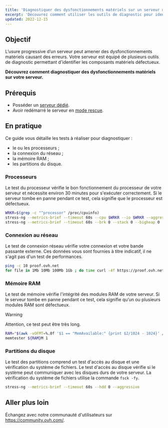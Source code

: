 ```yaml
---
title: 'Diagnostiquer des dysfonctionnements matériels sur un serveur dédié'
excerpt: 'Découvrez comment utiliser les outils de diagnostic pour identifier des dysfonctionnements matériels sur votre serveur'
updated: 2022-12-15
---
```



## Objectif

L’usure progressive d’un serveur peut amener des dysfonctionnements matériels causant des erreurs. Votre serveur est équipé de plusieurs outils de diagnostic permettant d'identifier les composants matériels défectueux.

**Découvrez comment diagnostiquer des dysfonctionnements matériels sur votre serveur.**

## Prérequis

- Posséder un [serveur dédié](https://www.ovhcloud.com/fr-ca/bare-metal/).
- Avoir redémarré le serveur en [mode rescue](/pages/bare_metal_cloud/dedicated_servers/rescue_mode).

## En pratique

Ce guide vous détaille les tests à réaliser pour diagnostiquer :

- le ou les processeurs ;
- la connexion du réseau ;
- la mémoire RAM ;
- les partitions du disque.
 
### Processeurs

Le test du processeur vérifie le bon fonctionnement du processeur de votre serveur et nécessite environ 30 minutes pour s'exécuter correctement. Si le serveur tombe en panne pendant ce test, cela signifie que le processeur est défectueux.

```bash
WRKR=$(grep -c "^processor" /proc/cpuinfo)
stress-ng --metrics-brief --timeout 60s --cpu $WRKR --io $WRKR --aggressive --ignite-cpu --maximize --pathological
stress-ng --metrics-brief --timeout 60s --brk 0 --stack 0 --bigheap 0 
```

### Connexion au réseau

Le test de connexion réseau vérifie votre connexion et votre bande passante externe. Ces données vous sont fournies à titre indicatif, il ne s'agit pas d'un test de performances.

```bash
ping -c 10 proof.ovh.net
for file in 1Mb 10Mb 100Mb 1Gb ; do time curl -4f https://proof.ovh.net/files/${file}.dat -o /dev/null; done
```

### Mémoire RAM

Le test de mémoire vérifie l'intégrité des modules RAM de votre serveur. Si le serveur tombe en panne pendant ce test, cela signifie qu’un ou plusieurs modules RAM sont défectueux.

> [!warning]
> Attention, ce test peut être très long.

```bash
RAM="$(awk -vOFMT=%.0f '$1 == "MemAvailable:" {print $2/1024 - 1024}' /proc/meminfo)"
memtester ${RAM}M 1
```

### Partitions du disque

Le test des partitions comprend un test d'accès au disque et une vérification du système de fichiers. Le test d'accès au disque vérifie si le système peut communiquer avec les disques durs de votre serveur. La vérification du système de fichiers utilise la commande `fsck -fy`.

```bash
stress-ng --metrics-brief --timeout 60s --hdd 0 --aggressive
```

## Aller plus loin

Échangez avec notre communauté d'utilisateurs sur <https://community.ovh.com/>.
